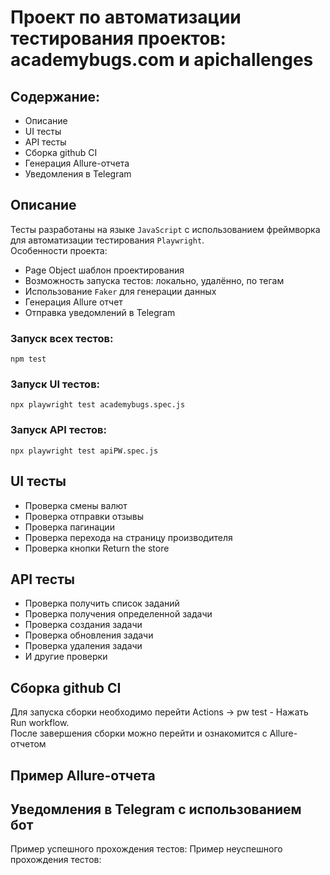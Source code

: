 # Проект по автоматизации тестирования проектов: academybugs.com и apichallenges
## Содержание:
+ Описание
+ UI тесты
+ API тесты
+ Сборка github CI
+ Генерация  Allure-отчета
+ Уведомления в Telegram
## Описание
Тесты разработаны на языке `JavaScript` с использованием фреймворка для автоматизации тестирования `Playwright`. <br>
Особенности проекта:
+ Page Object шаблон проектирования
+ Возможность запуска тестов: локально, удалённо, по тегам
+ Использование `Faker` для генерации данных
+ Генерация Allure отчет
+ Отправка уведомлений в Telegram
### Запуск всех тестов:
`npm test`
### Запуск UI тестов:
`npx playwright test academybugs.spec.js`
### Запуск API тестов:
`npx playwright test apiPW.spec.js`
## UI тесты
+ Проверка смены валют
+ Проверка отправки отзывы
+ Проверка пагинации
+ Проверка перехода на страницу производителя
+ Проверка кнопки Return the store
## API тесты
+ Проверка получить список заданий
+ Проверка получения определенной задачи
+ Проверка создания задачи
+ Проверка обновления задачи
+ Проверка удаления задачи
+ И другие проверки
## Сборка github CI
Для запуска сборки необходимо перейти Actions -> pw test - Нажать Run workflow. <br>
После завершения сборки можно перейти и ознакомится с Allure-отчетом
## Пример Allure-отчета
## Уведомления в Telegram с использованием бот
Пример успешного прохождения тестов:
Пример неуспешного прохождения тестов:



